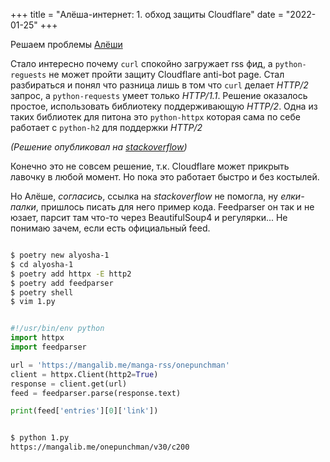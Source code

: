 +++
title = "Алёша-интернет: 1. обход защиты Cloudflare"
date = "2022-01-25"
+++

Решаем проблемы [Алёши](https://twitch.tv/ucsm)

Стало интересно почему `curl` спокойно загружает rss фид, а `python-reguests` не может пройти защиту Cloudflare anti-bot page. Стал разбираться и понял что разница лишь в том что `curl` делает *HTTP/2* запрос, а `python-requests` умеет только *HTTP/1.1*.
Решение оказалось простое, использовать библиотеку поддерживающую *HTTP/2*. Одна из таких библиотек для питона это `python-httpx` которая сама по себе работает с `python-h2` для поддержки *HTTP/2*

*(Решение опубликовал на [stackoverflow](https://stackoverflow.com/questions/49087990/python-request-being-blocked-by-cloudflare/70706028#70706028))*

Конечно это не совсем решение, т.к. Cloudflare может прикрыть лавочку в любой момент. Но пока это работает быстро и без костылей.

Но Алёше, *согласись*, ссылка на *stackoverflow* не помогла, ну *елки-палки*, пришлось писать для него пример кода. Feedparser он так и не юзает, парсит там что-то через BeautifulSoup4 и регулярки... Не понимаю зачем, если есть официальный feed.

```sh

$ poetry new alyosha-1
$ cd alyosha-1
$ poetry add httpx -E http2
$ poetry add feedparser
$ poetry shell
$ vim 1.py
```
```python

#!/usr/bin/env python
import httpx
import feedparser

url = 'https://mangalib.me/manga-rss/onepunchman'
client = httpx.Client(http2=True)
response = client.get(url)
feed = feedparser.parse(response.text)

print(feed['entries'][0]['link'])
```
```sh

$ python 1.py
https://mangalib.me/onepunchman/v30/c200
```
